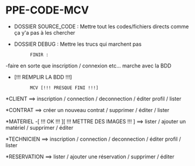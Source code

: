 # PPE-CODE-MCV

* DOSSIER SOURCE_CODE : Mettre tout les codes/fichiers directs comme ça y'a pas à les chercher

* DOSSIER DEBUG : Mettre les trucs qui marchent pas

			FINIR :

-faire en sorte que inscription / connexion etc... marche avec la BDD
- [!!! REMPLIR LA BDD !!!]

			MCV [!!! PRESQUE FINI !!!]

*CLIENT
==> inscription / connection / deconnection / éditer profil / lister

*CONTRAT
==> créer un nouveau contrat / supprimer / éditer / lister

*MATERIEL -[ !!! OK !!! ][ !!! METTRE DES IMAGES !!! ]
==> lister / ajouter un matériel / supprimer / éditer

*TECHNICIEN 
==> inscription / connection / deconnection / éditer profil / lister

*RESERVATION
==> lister / ajouter une réservation / supprimer / éditer
